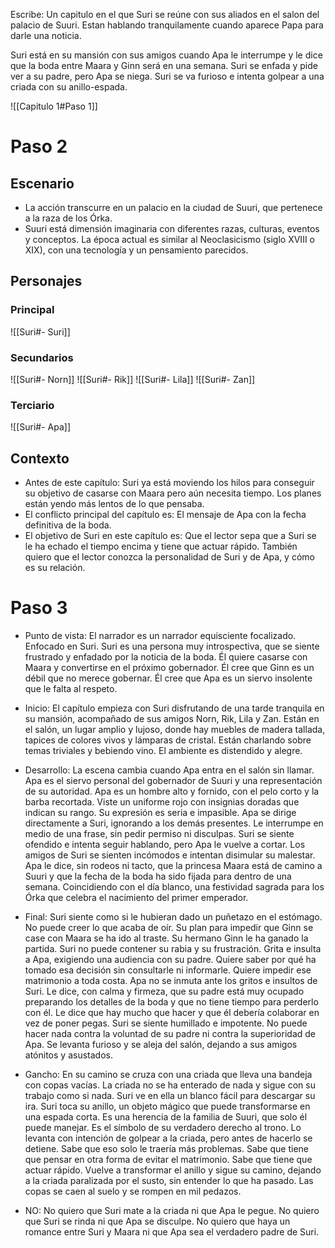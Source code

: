 Escribe:
Un capitulo en el que Suri se reúne con sus aliados en el salon del palacio de Suuri. Estan hablando tranquilamente cuando aparece Papa para darle una noticia.

Suri está en su mansión con sus amigos cuando Apa le interrumpe y le dice que la boda entre Maara y Ginn será en una semana. Suri se enfada y pide ver a su padre, pero Apa se niega. Suri se va furioso e intenta golpear a una criada con su anillo-espada.

![[Capitulo 1#Paso 1]]

# Paso 2

## Escenario
- La acción transcurre en un palacio en la ciudad de Suuri, que pertenece a la raza de los Órka.
- Suuri está dimensión imaginaria con diferentes razas, culturas, eventos y conceptos. La época actual es similar al Neoclasicismo (siglo XVIII o XIX), con una tecnología y un pensamiento parecidos.

## Personajes
### Principal
![[Suri#- Suri]]

### Secundarios
![[Suri#- Norn]]
![[Suri#- Rik]]
![[Suri#- Lila]]
![[Suri#- Zan]]

### Terciario
![[Suri#- Apa]]

## Contexto
- Antes de este capítulo: Suri ya está moviendo los hilos para conseguir su objetivo de casarse con Maara pero aún necesita tiempo. Los planes están yendo más lentos de lo que pensaba.
- El conflicto principal del capítulo es: El mensaje de Apa con la fecha definitiva de la boda.
- El objetivo de Suri en este capítulo es: Que el lector sepa que a Suri se le ha echado el tiempo encima y tiene que actuar rápido. También quiero que el lector conozca la personalidad de Suri y de Apa, y cómo es su relación.

# Paso 3

- Punto de vista: El narrador es un narrador equisciente focalizado. Enfocado en Suri. Suri es una persona muy introspectiva, que se siente frustrado y enfadado por la noticia de la boda. Él quiere casarse con Maara y convertirse en el próximo gobernador. Él cree que Ginn es un débil que no merece gobernar. Él cree que Apa es un siervo insolente que le falta al respeto.

- Inicio: El capítulo empieza con Suri disfrutando de una tarde tranquila en su mansión, acompañado de sus amigos Norn, Rik, Lila y Zan. Están en el salón, un lugar amplio y lujoso, donde hay muebles de madera tallada, tapices de colores vivos y lámparas de cristal. Están charlando sobre temas triviales y bebiendo vino. El ambiente es distendido y alegre.

- Desarrollo: La escena cambia cuando Apa entra en el salón sin llamar. Apa es el siervo personal del gobernador de Suuri y una representación de su autoridad. Apa es un hombre alto y fornido, con el pelo corto y la barba recortada. Viste un uniforme rojo con insignias doradas que indican su rango. Su expresión es seria e impasible. Apa se dirige directamente a Suri, ignorando a los demás presentes. Le interrumpe en medio de una frase, sin pedir permiso ni disculpas. Suri se siente ofendido e intenta seguir hablando, pero Apa le vuelve a cortar. Los amigos de Suri se sienten incómodos e intentan disimular su malestar. Apa le dice, sin rodeos ni tacto, que la princesa Maara está de camino a Suuri y que la fecha de la boda ha sido fijada para dentro de una semana. Coincidiendo con el día blanco, una festividad sagrada para los Órka que celebra el nacimiento del primer emperador.

- Final: Suri siente como si le hubieran dado un puñetazo en el estómago. No puede creer lo que acaba de oír. Su plan para impedir que Ginn se case con Maara se ha ido al traste. Su hermano Ginn le ha ganado la partida. Suri no puede contener su rabia y su frustración. Grita e insulta a Apa, exigiendo una audiencia con su padre. Quiere saber por qué ha tomado esa decisión sin consultarle ni informarle. Quiere impedir ese matrimonio a toda costa. Apa no se inmuta ante los gritos e insultos de Suri. Le dice, con calma y firmeza, que su padre está muy ocupado preparando los detalles de la boda y que no tiene tiempo para perderlo con él. Le dice que hay mucho que hacer y que él debería colaborar en vez de poner pegas. Suri se siente humillado e impotente. No puede hacer nada contra la voluntad de su padre ni contra la superioridad de Apa. Se levanta furioso y se aleja del salón, dejando a sus amigos atónitos y asustados.

- Gancho: En su camino se cruza con una criada que lleva una bandeja con copas vacías. La criada no se ha enterado de nada y sigue con su trabajo como si nada. Suri ve en ella un blanco fácil para descargar su ira. Suri toca su anillo, un objeto mágico que puede transformarse en una espada corta. Es una herencia de la familia de Suuri, que solo él puede manejar. Es el símbolo de su verdadero derecho al trono. Lo levanta con intención de golpear a la criada, pero antes de hacerlo se detiene. Sabe que eso solo le traería más problemas. Sabe que tiene que pensar en otra forma de evitar el matrimonio. Sabe que tiene que actuar rápido. Vuelve a transformar el anillo y sigue su camino, dejando a la criada paralizada por el susto, sin entender lo que ha pasado. Las copas se caen al suelo y se rompen en mil pedazos.

- NO: No quiero que Suri mate a la criada ni que Apa le pegue. No quiero que Suri se rinda ni que Apa se disculpe. No quiero que haya un romance entre Suri y Maara ni que Apa sea el verdadero padre de Suri.